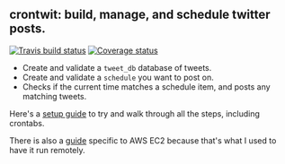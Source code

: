 ## crontwit: build, manage, and schedule twitter posts.
[![Travis build status](https://travis-ci.org/bestdan/crontwit.svg?branch=master)](https://travis-ci.org/bestdan/crontwit)
[![Coverage status](https://codecov.io/gh/bestdan/crontwit/branch/master/graph/badge.svg)](https://codecov.io/github/bestdan/crontwit?branch=master)



* Create and validate a `tweet_db` database of tweets. 
* Create and validate a `schedule` you want to post on. 
* Checks if the current time matches a schedule item, and posts any matching tweets.

Here's a [setup guide](Setup.md) to try and walk through all the steps, including crontabs. 

There is also a [guide](ec2_setup.md) specific to AWS EC2 because that's what I used to have it run remotely.

